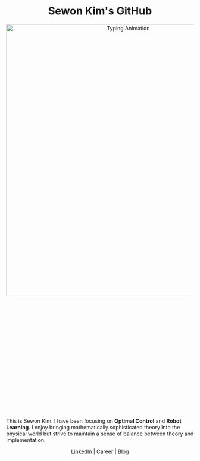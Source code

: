 <div align="center">
  
  # Sewon Kim's GitHub


  <div align="center">
      <img
        src="https://readme-typing-svg.herokuapp.com?font=sans-serif&size=24&duration=3000&pause=1000&color=808080&center=true&vCenter=true&width=800&lines=Embodied+System%2C+Optimal+Control%2C+and+Robot+Learning+✨"
        alt="Typing Animation"
        style="width: clamp(40rem, 70%, 65rem); height: auto;" />
  </div>

</div>

This is Sewon Kim. I have been focusing on **Optimal Control** and **Robot Learning**. I enjoy bringing mathematically sophisticated theory into the physical world but strive to maintain a sense of balance between theory and implementation.

<div align="center">
  <a href="https://www.linkedin.com/in/wontothree/">LinkedIn</a> |
  <a href="https://wontothree.github.io/">Career</a> |
  <a href="https://wontothree.github.io/blog">Blog</a>
</div>
